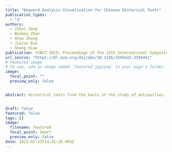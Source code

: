 ```yaml
---
title: "Keyword Analysis Visualization for Chinese Historical Texts"
publication_types:
  - "2"
authors:
  - Jihui Zeng
  - Beibei Zhan
  - Shao Zhang
  - Jiajun Bie
  - Sheng Xiao
publication: VINCI'2019: Proceedings of the 12th International Symposium on Visual Information Communication and Interaction
url_source: "https://dl.acm.org/doi/abs/10.1145/3356422.3356441"
# Featured image
# To use, add an image named `featured.jpg/png` to your page's folder. 
image:
  focal_point: ""
  preview_only: false


abstract: Historical texts form the basis of the study of antiquities. In the case of Chinese historical texts different genres exist, e.g. chronological and biographical works etc. The contents of these texts normally consist of complex and interrelated information which covers long time period. Traditional history research relies heavily on information extraction and analysis by human researchers. With the recent development of the internet, data science and visualization technologies, digital history gradually attracts more and more attentions and in turn significantly impacts the field of historical study through altering the accessibility of the source materials, the narrative strategy and the analytical methodologies. This paper provides a system that enhances the Chinese historical research using word segmentation, texts analysis and visualization technologies. We can improve the workflow of traditional historical research via automatically detecting important keywords in Chinese historical texts and extracting, analyzing and visualizing the relations between a keyword and other words. This does not only accelerate the text based historical study but also to a great extent increase the scope of the search and analysis of the keywords in Chinese historical texts which used to be limited by the capacity of human researchers.


draft: false
featured: false
tags: []
image:
  filename: featured
  focal_point: Smart
  preview_only: false
date: 2022-02-23T13:41:26.603Z
---
```

